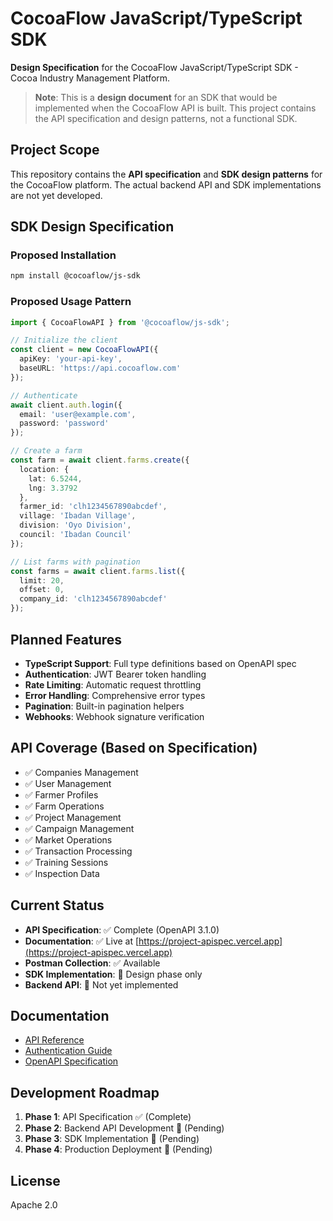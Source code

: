 # CocoaFlow JavaScript/TypeScript SDK

**Design Specification** for the CocoaFlow JavaScript/TypeScript SDK - Cocoa Industry Management Platform.

> **Note**: This is a **design document** for an SDK that would be implemented when the CocoaFlow API is built. This project contains the API specification and design patterns, not a functional SDK.

## Project Scope

This repository contains the **API specification** and **SDK design patterns** for the CocoaFlow platform. The actual backend API and SDK implementations are not yet developed.

## SDK Design Specification

### Proposed Installation

```bash
npm install @cocoaflow/js-sdk
```

### Proposed Usage Pattern

```typescript
import { CocoaFlowAPI } from '@cocoaflow/js-sdk';

// Initialize the client
const client = new CocoaFlowAPI({
  apiKey: 'your-api-key',
  baseURL: 'https://api.cocoaflow.com'
});

// Authenticate
await client.auth.login({
  email: 'user@example.com',
  password: 'password'
});

// Create a farm
const farm = await client.farms.create({
  location: {
    lat: 6.5244,
    lng: 3.3792
  },
  farmer_id: 'clh1234567890abcdef',
  village: 'Ibadan Village',
  division: 'Oyo Division',
  council: 'Ibadan Council'
});

// List farms with pagination
const farms = await client.farms.list({
  limit: 20,
  offset: 0,
  company_id: 'clh1234567890abcdef'
});
```

## Planned Features

- **TypeScript Support**: Full type definitions based on OpenAPI spec
- **Authentication**: JWT Bearer token handling
- **Rate Limiting**: Automatic request throttling
- **Error Handling**: Comprehensive error types
- **Pagination**: Built-in pagination helpers
- **Webhooks**: Webhook signature verification

## API Coverage (Based on Specification)

- ✅ Companies Management
- ✅ User Management  
- ✅ Farmer Profiles
- ✅ Farm Operations
- ✅ Project Management
- ✅ Campaign Management
- ✅ Market Operations
- ✅ Transaction Processing
- ✅ Training Sessions
- ✅ Inspection Data

## Current Status

- **API Specification**: ✅ Complete (OpenAPI 3.1.0)
- **Documentation**: ✅ Live at [https://project-apispec.vercel.app](https://project-apispec.vercel.app)
- **Postman Collection**: ✅ Available
- **SDK Implementation**: 🚧 Design phase only
- **Backend API**: 🚧 Not yet implemented

## Documentation

- [API Reference](https://project-apispec.vercel.app)
- [Authentication Guide](https://project-apispec.vercel.app/#tag/Authentication)
- [OpenAPI Specification](./../../swt_api_spec/cocoaflow-api.yaml)

## Development Roadmap

1. **Phase 1**: API Specification ✅ (Complete)
2. **Phase 2**: Backend API Development 🚧 (Pending)
3. **Phase 3**: SDK Implementation 🚧 (Pending)
4. **Phase 4**: Production Deployment 🚧 (Pending)

## License

Apache 2.0 